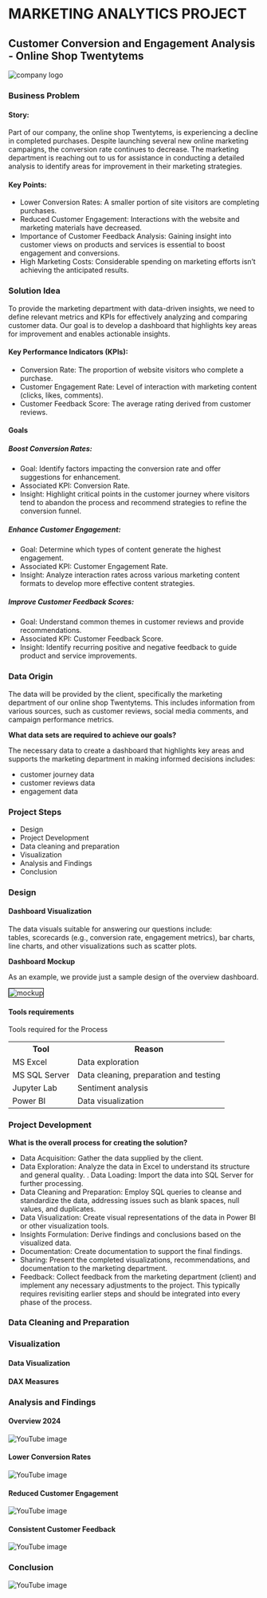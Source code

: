 # MARKETING ANALYTICS PROJECT
## Customer Conversion and Engagement Analysis - Online Shop Twentytems
![company logo](assets/images/heading/1.png)

### Business Problem

#### Story:  
Part of our company, the online shop Twentytems, is experiencing a decline in completed purchases. Despite launching several new online marketing campaigns, the conversion rate continues to decrease. The marketing department is reaching out to us for assistance in conducting a detailed analysis to identify areas for improvement in their marketing strategies.

#### Key Points:  
- Lower Conversion Rates: A smaller portion of site visitors are completing purchases.
- Reduced Customer Engagement: Interactions with the website and marketing materials have decreased.
- Importance of Customer Feedback Analysis: Gaining insight into customer views on products and services is essential to boost engagement and conversions.
- High Marketing Costs: Considerable spending on marketing efforts isn’t achieving the anticipated results.

### Solution Idea
To provide the marketing department with data-driven insights, we need to define relevant metrics and KPIs for effectively analyzing and comparing customer data. Our goal is to develop a dashboard that highlights key areas for improvement and enables actionable insights.

#### Key Performance Indicators (KPIs):  

- Conversion Rate: The proportion of website visitors who complete a purchase.
- Customer Engagement Rate: Level of interaction with marketing content (clicks, likes, comments).
- Customer Feedback Score: The average rating derived from customer reviews.

#### Goals

##### Boost Conversion Rates:

- Goal: Identify factors impacting the conversion rate and offer suggestions for enhancement.
- Associated KPI: Conversion Rate.
- Insight: Highlight critical points in the customer journey where visitors tend to abandon the process and recommend strategies to refine the conversion funnel.

#####  Enhance Customer Engagement:

- Goal: Determine which types of content generate the highest engagement.
- Associated KPI: Customer Engagement Rate.
- Insight: Analyze interaction rates across various marketing content formats to develop more effective content strategies.

##### Improve Customer Feedback Scores:

- Goal: Understand common themes in customer reviews and provide recommendations.
- Associated KPI: Customer Feedback Score.
- Insight: Identify recurring positive and negative feedback to guide product and service improvements.

### Data Origin

The data will be provided by the client, specifically the marketing department of our online shop Twentytems. This includes information from various sources, such as customer reviews, social media comments, and campaign performance metrics.

**What data sets are required to achieve our goals?**

The necessary data to create a dashboard that highlights key areas and supports the marketing department in making informed decisions includes:   
- customer journey data
- customer reviews data
- engagement data

### Project Steps
- Design
- Project Development
- Data cleaning and preparation
- Visualization
- Analysis and Findings
- Conclusion

### Design

#### Dashboard Visualization

The data visuals suitable for answering our questions include:  
tables, scorecards (e.g., conversion rate, engagement metrics), bar charts, line charts, and other visualizations such as scatter plots.

**Dashboard Mockup**  

As an example, we provide just a sample design of the overview dashboard.  

<img src="assets/images/dashboard/mockup.png" alt="mockup" style="border: 0.5px solid black;"/>


#### Tools requirements
Tools required for the Process

<table>
  <tr>
    <th style="text-align: center;">Tool</th>
    <th style="text-align: center;">Reason</th>
  </tr>
  <tr>
    <td style="text-align: left;">MS Excel</td>
    <td style="text-align: left;">Data exploration</td>
  </tr>
  <tr>
    <td style="text-align: left;">MS SQL Server</td>
    <td style="text-align: left;">Data cleaning, preparation and testing</td>
  </tr>
    <tr>
    <td style="text-align: left;">Jupyter Lab</td>
    <td style="text-align: left;">Sentiment analysis</td>
  </tr>
    <tr>
    <td style="text-align: left;">Power BI</td>
    <td style="text-align: left;">Data visualization</td>
  </tr>
</table>

### Project Development

**What is the overall process for creating the solution?**  

- Data Acquisition: Gather the data supplied by the client.
- Data Exploration: Analyze the data in Excel to understand its structure and general quality.
. Data Loading: Import the data into SQL Server for further processing.
- Data Cleaning and Preparation: Employ SQL queries to cleanse and standardize the data, addressing issues such as blank spaces, null values, and duplicates.
- Data Visualization: Create visual representations of the data in Power BI or other visualization tools.
- Insights Formulation: Derive findings and conclusions based on the visualized data.
- Documentation: Create documentation to support the final findings.
- Sharing: Present the completed visualizations, recommendations, and documentation to the marketing department.
- Feedback: Collect feedback from the marketing department (client) and implement any necessary adjustments to the project. This typically requires revisiting earlier steps and should be integrated into every phase of the process.

### Data Cleaning and Preparation

### Visualization

#### Data Visualization

#### DAX Measures

### Analysis and Findings

#### Overview 2024

![YouTube image](assets/images/presentation/4.png)

#### Lower Conversion Rates

![YouTube image](assets/images/presentation/5.png)

#### Reduced Customer Engagement

![YouTube image](assets/images/presentation/6.png)

#### Consistent Customer Feedback

![YouTube image](assets/images/presentation/7.png)

### Conclusion

![YouTube image](assets/images/presentation/8.png)
